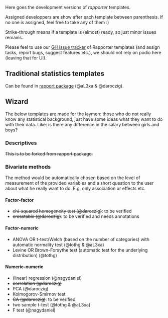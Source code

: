 Here goes the development versions of *rapporter* templates.

Assigned developpers are show after each template between parenthesis. If no one is assigned, feel free to take any of them :)

Strike-through means if a template is (almost) ready, so just minor issues remains.

Please feel to use our [GH issue tracker](https://github.com/daroczig/rapporter.templates/issues) of Rapporter templates (and assign tasks, report bugs, suggest features etc.), we should not rely on podio here (leaving that for UI).

## Traditional statistics templates

Can be found in [rapport package](https://github.com/Rapporter/rapport) (@aL3xa & @daroczig).

## Wizard

The below templates are made for the laymen: those who do not really know any statistical background, just have some ideas what they want to do with their data. Like: is there any difference in the salary between girls and boys?

### Descriptives

~~This is to be forked from rapport package.~~

### Bivariate methods

The method would be automatically chosen based on the level of measurement of the provided variables and a short question to the user about what he really want to do. E.g. only association or effects etc.

#### Factor-factor

  * ~~chi-squared homogeneity test (@daroczig)~~: to be verified
  * ~~crosstable (@daroczig)~~: to be verified and needs annotations

#### Factor-numeric

  * ANOVA OR t-test/Welch (based on the number of categories) with automatic normality test (@tothg & @aL3xa)
  * Levine OR Brown-Forsythe test (automatic test for the underlying distribution) (@tothg)

#### Numeric-numeric

  * (linear) regression (@nagydaniel)
  * ~~correlation (@daroczig)~~
  * PCA (@daroczig)
  * Kolmogorov-Smirnov test
  * ~~CA (@daroczig)~~: to be verified
  * two sample t-test (@tothg & @aL3xa)
  * F test (@nagydaniel)
